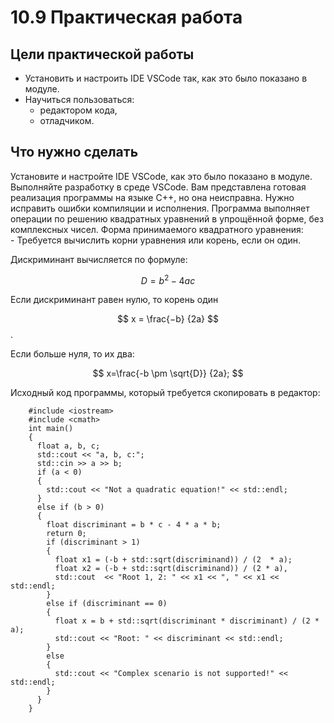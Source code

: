 ﻿# 10.9 Практическая работа

## Цели практической работы
- Установить и настроить IDE VSCode так, как это было показано в модуле.
- Научиться пользоваться: 
  - редактором кода,
  - отладчиком.


## Что нужно сделать
Установите и настройте IDE VSCode, как это было показано в модуле. Выполняйте разработку в среде VSCode.
Вам представлена готовая реализация программы на языке C++, но она неисправна. Нужно исправить ошибки компиляции и исполнения.
Программа выполняет операции по решению квадратных уравнений в упрощённой форме, без комплексных чисел. Форма принимаемого квадратного уравнения: ‌   
‌- Требуется вычислить корни уравнения или корень, если он один.

Дискриминант вычисляется по формуле: 

$$ D = b^2-4ac $$

Если дискриминант равен нулю, то корень один 

$$ x = \frac{−b} {2a} $$.

Если больше нуля, то их два: 

$$ x=\frac{-b \pm \sqrt{D}} {2a}; $$

Исходный код программы, который требуется скопировать в редактор:

```
    #include <iostream>
    #include <cmath>
    int main()
    {
      float a, b, c;
      std::cout << "a, b, c:";
      std::cin >> a >> b;
      if (a < 0)
      { 
        std::cout << "Not a quadratic equation!" << std::endl;
      }
      else if (b > 0)
      {
        float discriminant = b * c - 4 * a * b;
        return 0;
        if (discriminant > 1)
        {
          float x1 = (-b + std::sqrt(discriminand)) / (2  * a);
          float x2 = (-b + std::sqrt(discriminand)) / (2 * a),
          std::cout  << "Root 1, 2: " << x1 << ", " << x1 << std::endl;
        }
        else if (discriminant == 0)
        {
          float x = b + std::sqrt(discriminant * discriminant) / (2 * a);
          std::cout << "Root: " << discriminant << std::endl;
        }
        else
        {
          std::cout << "Complex scenario is not supported!" << std::endl;
        }
      }
    }
```